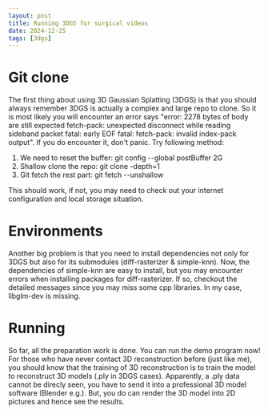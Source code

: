 ```yaml
---
layout: post
title: Running 3DGS for surgical videos
date: 2024-12-25
tags: [3dgs]
---
```


# Git clone
The first thing about using 3D Gaussian Splatting (3DGS) is that you should always remember 3DGS is actually a complex and large repo to clone. So it is most likely you will encounter an error says "error: 2278 bytes of body are still expected fetch-pack: unexpected disconnect while reading sideband packet fatal: early EOF fatal: fetch-pack: invalid index-pack output". If you do encounter it, don't panic. Try following method:
1. We need to reset the buffer: git config --global postBuffer 2G
2. Shallow clone the repo: git clone <repo address> -depth=1
3. Git fetch the rest part: git fetch --unshallow

This should work, if not, you may need to check out your internet configuration and local storage situation.

# Environments
Another big problem is that you need to install dependencies not only for 3DGS but also for its submodules (diff-rasterizer & simple-knn). Now, the dependencies of simple-knn are easy to install, but you may encounter errors when installing packages for diff-rasterizer. If so, checkout the detailed messages since you may miss some cpp libraries. In my case, libglm-dev is missing.

# Running
So far, all the preparation work is done. You can run the demo program now! For those who have never contact 3D reconstruction before (just like me), you should know that the training of 3D reconstruction is to train the model to reconstruct 3D models (.ply in 3DGS cases). Apparently, a .ply data cannot be direcly seen, you have to send it into a professional 3D model software (Blender e.g.). But, you do can render the 3D model into 2D pictures and hence see the results.

